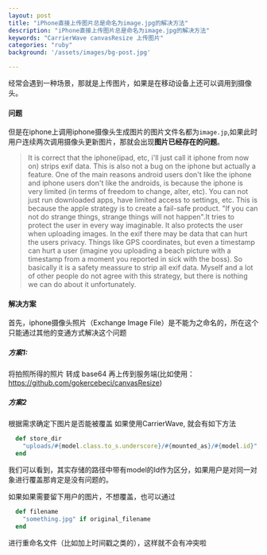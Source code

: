 ```yaml
---
layout: post
title: "iPhone直接上传图片总是命名为image.jpg的解决方法"
description: "iPhone直接上传图片总是命名为image.jpg的解决方法"
keywords: "CarrierWave canvasResize 上传图片"
categories: "ruby"
background: '/assets/images/bg-post.jpg'

---
```


经常会遇到一种场景，那就是上传图片，如果是在移动设备上还可以调用到摄像头。

#### 问题
但是在iphone上调用iphone摄像头生成图片的图片文件名都为`image.jp`,如果此时用户连续两次调用摄像头更新图片，那就会出现**图片已经存在的问题**。

> It is correct that the iphone(ipad, etc, i'll just call it iphone from now on) strips exif data. This is also not a bug on the iphone but actually a feature.
> One of the main reasons android users don't like the iphone and iphone users don't like the androids, is because the iphone is very limited (in terms of freedom to change, alter, etc). You can not just run downloaded apps, have limited access to settings, etc.
> This is because the apple strategy is to create a fail-safe product. "If you can not do strange things, strange things will not happen".It tries to protect the user in every way imaginable. It also protects the user when uploading images. In the exif there may be data that can hurt the users privacy. Things like GPS coordinates, but even a timestamp can hurt a user (imagine you uploading a beach picture with a timestamp from a moment you reported in sick with the boss).
> So basically it is a safety meassure to strip all exif data. Myself and a lot of other people do not agree with this strategy, but there is nothing we can do about it unfortunately.
#### 解决方案
首先，iphone摄像头照片（Exchange Image File）是不能为之命名的，所在这个只能通过其他的变通方式解决这个问题

##### 方案1:
将拍照所得的照片 转成 base64 再上传到服务端(比如使用： https://github.com/gokercebeci/canvasResize)

##### 方案2
根据需求确定下图片是否能被覆盖
如果使用CarrierWave, 就会有如下方法

```ruby
  def store_dir
    "uploads/#{model.class.to_s.underscore}/#{mounted_as}/#{model.id}"
  end
```
我们可以看到，其实存储的路径中带有model的Id作为区分，如果用户是对同一对象进行覆盖那肯定是没有问题的。

如果如果需要留下用户的图片，不想覆盖，也可以通过

```ruby
  def filename
    "something.jpg" if original_filename
  end
```
进行重命名文件（比如加上时间戳之类的），这样就不会有冲突啦